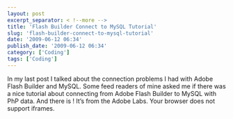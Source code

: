 ```yaml
---
layout: post
excerpt_separator: < !--more -->
title: 'Flash Builder Connect to MySQL Tutorial'
slug: 'flash-builder-connect-to-mysql-tutorial'
date: '2009-06-12 06:34'
publish_date: '2009-06-12 06:34'
category: ['Coding']
tags: ['Coding']
---
```

In my last post I talked about the connection problems I had with Adobe Flash
Builder and MySQL. Some feed readers of mine asked me if there was a nice
tutorial about connecting from Adobe Flash Builder to MySQL with PhP data. And
there is ! It’s from the Adobe Labs. Your browser does not support iframes.

